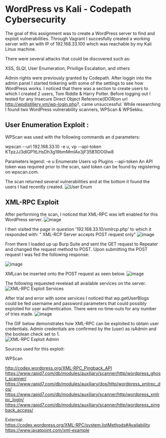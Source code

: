 # WordPress vs Kali - Codepath Cybersecurity

The goal of this assignment was to create a WordPress server to find and exploit vulnerabilities. Through Vagrant I succesfully created a working server with an with IP of 192.168.33.100 which was reachable by my Kali Linux machine. 

There were several attacks that could be discovered such as:	

XSS,
SLQI, 
User Enumeration,
Privilige Escalation,
and others

Admin rights were previously granted by Codepath. After loggin into the admin panel I started tinkering with some of the settings to see how WordPress works. I noticed that there was a section to create users to which I created 2 users, Tom Riddle & Harry Potter. Before logging out I tested for any Insecure Direct Object Reference(IDOR)on url http://wpdistillery.vm/wp-login.php?, came unsuccessful. While researching I found two WordPress vulnerability scanners, WPScan & WPSekku. 

## User Enumeration Exploit :

WPScan was used with the following commands an d parameters:

wpscan --url 192.168.33.10 -e u, vp --api-token KTpzJJ3dlGP1tLHsDh3g19bmMmIAx3jF35B1lDO0lw8

Parameters legend:
-e u Enumerate Users
vp  Plugins
--api-token An API token was required prior to the scan, said token can be found by registering on wpscan.com. 

The scan returned several vulnerabilities and at the bottom it found the users I had recently created. 
![User Enum](https://user-images.githubusercontent.com/111711434/198854367-7f60c115-e869-47f0-ab40-86406e318ec3.gif)


## XML-RPC Exploit 

After performing the scan, I noticed that XML-RPC was left enabled for this WordPress server. 
![image](https://user-images.githubusercontent.com/111711434/198854816-36c9caf2-84a0-4573-827f-5f92b422871d.png)

I then visited the page in question '192.168.33.10/xmlrcp.php' to which it responded with: " XML-RCP Server accepts POST request only"
![image](https://user-images.githubusercontent.com/111711434/198854974-23dc802e-6b7d-4007-b997-eb2734cb3018.png)

From there I loaded up up Burp Suite and sent the GET request to Repeater and changed the request method to POST. Upon submitting the POST request I was fed the following response: 

![image](https://user-images.githubusercontent.com/111711434/198855024-7b25fc7f-3748-480c-ad30-c624c0165163.png)

XMLcan be inserted onto the POST request as seen below.
![image](https://user-images.githubusercontent.com/111711434/198856171-279cb7a1-7441-43da-9bbd-3efff3f0650d.png)


The following requested revelead all available services on the server. 
![XML-RPC Exploit Services](https://user-images.githubusercontent.com/111711434/198855198-b15a7104-d735-4854-af41-838b11763d39.gif)



After trial and error with some services I noticed that wp.getUserBlogs could be fed username and password parameters that could possibly exploited for user authentication. There were no time-outs for any number of tries made. 
![image](https://user-images.githubusercontent.com/111711434/198855961-63031c51-8535-4628-ba90-a3c202615dc8.png)

The GIF below demonstrates how XML-RPC can be exploited to obtain user credentials. Admin credentials are confirmed by the <name>(user) as isAdmin and the boolean check set to 1.  
![XML-RPC Exploit Admin ](https://user-images.githubusercontent.com/111711434/198855985-ed866247-f082-4678-8ccf-de34baa6976f.gif)


Sources used for this exploit:                            																																																	

WPScan                     

http://codex.wordpress.org/XML-RPC_Pingback_API
https://www.rapid7.com/db/modules/auxiliary/scanner/http/wordpress_ghost_scanner/
https://www.rapid7.com/db/modules/auxiliary/dos/http/wordpress_xmlrpc_dos/
https://www.rapid7.com/db/modules/auxiliary/scanner/http/wordpress_xmlrpc_login/
https://www.rapid7.com/db/modules/auxiliary/scanner/http/wordpress_pingback_access/

External:                                                                                                                                  
https://codex.wordpress.org/XML-RPC/system.listMethods#Availability																																													
https://www.javatpoint.com/xml-example




